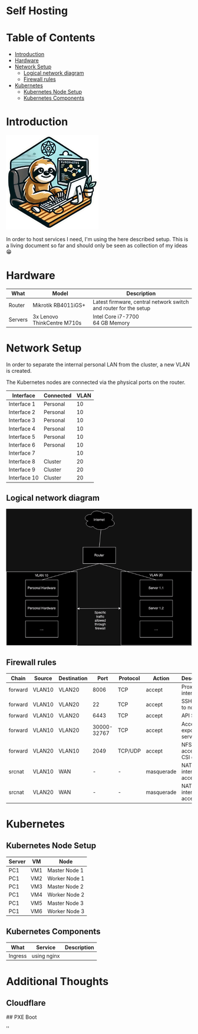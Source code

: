 # Self Hosting

# Table of Contents
- [Introduction](#introduction)
- [Hardware](#hardware)
- [Network Setup](#network-setup)
    - [Logical network diagram](#logical-network-diagram)
    - [Firewall rules](#firewall-rules)
- [Kubernetes](#kubernetes)
    - [Kubernetes Node Setup](#kubernetes-node-setup)
    - [Kubernetes Components](#kubernetes-components)


# Introduction

<img src=".attachements/sloth-hosting.png" width="250"> <!-- Adjust width as needed -->

In order to host services I need, I'm using the here described setup.
This is a living document so far and should only be seen as collection of my ideas 😁

# Hardware

| What    | Model                       | Description                                                       |
| ------- | --------------------------- | ----------------------------------------------------------------- |
| Router  | Mikrotik RB4011iGS+         | Latest firmware, central network switch and router for the setup  |
| Servers | 3x Lenovo ThinkCentre M710s | Intel Core i7-7700 <br />64 GB Memory                             |


# Network Setup

In order to separate the internal personal LAN from the cluster, a new VLAN is created.

The Kubernetes nodes are connected via the physical ports on the router.

| Interface    | Connected | VLAN |
| ------------ | --------- | ---- |
| Interface 1  | Personal  | 10   |
| Interface 2  | Personal  | 10   |
| Interface 3  | Personal  | 10   |
| Interface 4  | Personal  | 10   |
| Interface 5  | Personal  | 10   |
| Interface 6  | Personal  | 10   |
| Interface 7  |           | 10   |
| Interface 8  | Cluster   | 20   |
| Interface 9  | Cluster   | 20   |
| Interface 10 | Cluster   | 20   |


## Logical network diagram

![Network Diagram](.attachements/Network-diagram.png)

## Firewall rules

| Chain   | Source | Destination | Port        | Protocol | Action     | Description                |
| ------- | ------ | ----------- | ----------- | -------- | ---------- | -------------------------- |
| forward | VLAN10 | VLAN20      | 8006        | TCP      | accept     | Proxmox interface          |
| forward | VLAN10 | VLAN20      | 22          | TCP      | accept     | SSH access to nodes        |
| forward | VLAN10 | VLAN20      | 6443        | TCP      | accept     | API Server                 |
| forward | VLAN10 | VLAN20      | 30000-32767 | TCP      | accept     | Access to exposed services |
| forward | VLAN20 | VLAN10      | 2049        | TCP/UDP  | accept     | NFS4 access for CSI driver |
| srcnat  | VLAN10 | WAN         | -           | -        | masquerade | NAT for internet access    |
| srcnat  | VLAN20 | WAN         | -           | -        | masquerade | NAT for internet access    |

# Kubernetes

## Kubernetes Node Setup

| Server | VM  | Node          |
| ------ | --- | ------------- |
| PC1    | VM1 | Master Node 1 |
| PC1    | VM2 | Worker Node 1 |
| PC1    | VM3 | Master Node 2 |
| PC1    | VM4 | Worker Node 2 |
| PC1    | VM5 | Master Node 3 |
| PC1    | VM6 | Worker Node 3 |

## Kubernetes Components

| What    | Service     | Description |
| ------- | ----------- | ----------- |
| Ingress | using nginx |             |


# Additional Thoughts

## Cloudflare

## PXE Boot

''